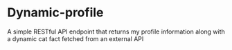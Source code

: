 # Dynamic-profile
A simple RESTful API endpoint that returns my profile information along with a dynamic cat fact fetched from an external API
